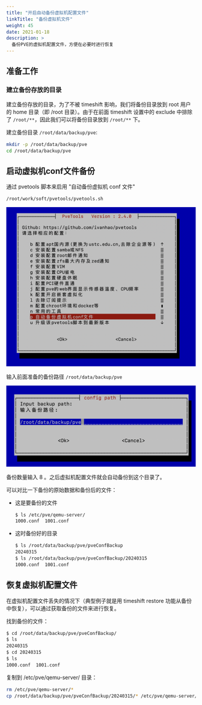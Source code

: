 ```yaml
---
title: "开启自动备份虚拟机配置文件"
linkTitle: "备份虚拟机文件"
weight: 45
date: 2021-01-18
description: >
  备份PVE的虚拟机配置文件，方便在必要时进行恢复
---
```




## 准备工作

### 建立备份存放的目录

建立备份存放的目录，为了不被 timeshift 影响，我们将备份目录放到 root 用户的 home 目录（即 /root 目录）。由于在前面 timeshift 设置中的 exclude 中排除了 `/root/**`，因此我们可以将备份目录放到 `/root/**` 下。

建立备份目录 `/root/data/backup/pve`: 

```bash
mkdir -p /root/data/backup/pve
cd /root/data/backup/pve
```

## 启动虚拟机conf文件备份

通过 pvetools 脚本来启用 "自动备份虚拟机 conf 文件"

```bash
/root/work/soft/pvetools/pvetools.sh
```

![](images/pvetools.png)

输入前面准备的备份路径 `/root/data/backup/pve`

![](images/config_backup_path.png)

备份数量输入 8 。之后虚拟机配置文件就会自动备份到这个目录了。

可以对比一下备份的原始数据和备份后的文件：

- 这是要备份的文件

  ```bash
  $ ls /etc/pve/qemu-server/                       
  1000.conf  1001.conf
  ```

- 这时备份好的目录

  ```bash
  $ ls /root/data/backup/pve/pveConfBackup 
  20240315
  $ ls /root/data/backup/pve/pveConfBackup/20240315 
  1000.conf  1001.conf
  ```

  

## 恢复虚拟机配置文件

在虚拟机配置文件丢失的情况下（典型例子就是用 timeshift restore 功能从备份中恢复），可以通过获取备份的文件来进行恢复。

找到备份的文件：

```bash
$ cd /root/data/backup/pve/pveConfBackup/
$ ls 
20240315
$ cd 20240315                            
$ ls                      
1000.conf  1001.conf
```

复制到 /etc/pve/qemu-server/ 目录：

```bash
rm /etc/pve/qemu-server/*
cp /root/data/backup/pve/pveConfBackup/20240315/* /etc/pve/qemu-server/
```

